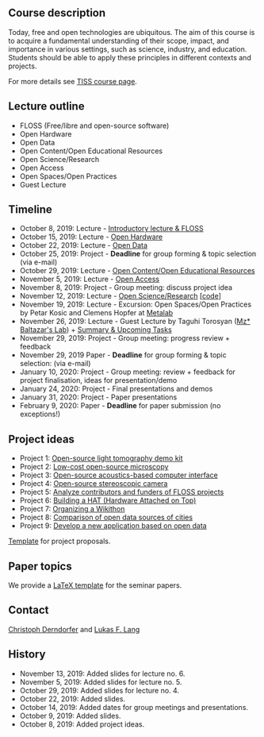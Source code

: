 ## Course description

Today, free and open technologies are ubiquitous. The aim of this course is to acquire a fundamental understanding of their scope, impact, and importance in various settings, such as science, industry, and education. Students should be able to apply these principles in different contexts and projects.

For more details see [TISS course page](https://tiss.tuwien.ac.at/course/courseDetails.xhtml?dswid=1940&dsrid=754&semester=2019W&courseNr=193067).

## Lecture outline

* FLOSS (Free/libre and open-source software)
* Open Hardware
* Open Data
* Open Content/Open Educational Resources
* Open Science/Research
* Open Access
* Open Spaces/Open Practices
* Guest Lecture

## Timeline

* October 8, 2019: Lecture - [Introductory lecture & FLOSS](slides/lecture1-introductory_lecture_and_FLOSS.pdf)
* October 15, 2019: Lecture - [Open Hardware](slides/lecture2-open_hardware.pdf)
* October 22, 2019: Lecture - [Open Data](slides/lecture3-open_data.pdf)
* October 25, 2019: Project - **Deadline** for group forming & topic selection (via e-mail)
* October 29, 2019: Lecture - [Open Content/Open Educational Resources](slides/lecture4-open_content_and_OER.pdf)
* November 5, 2019: Lecture - [Open Access](slides/lecture5-open_access.pdf)
* November 8, 2019: Project - Group meeting: discuss project idea
* November 12, 2019: Lecture - [Open Science/Research](slides/lecture6-open_science.pdf) [[code](https://github.com/free-and-open-technologies/free-and-open-technologies.github.io/blob/master/code/study_malachite.ipynb)]
* November 19, 2019: Lecture - Excursion: Open Spaces/Open Practices by Petar Kosic and Clemens Hopfer at [Metalab](https://www.metalab.at/)
* November 26, 2019: Lecture - Guest Lecture by Taguhi Torosyan ([Mz* Baltazar's Lab](http://www.mzbaltazarslaboratory.org/)) + [Summary & Upcoming Tasks](slides/lecture8-summary_upcoming-tasks.pdf)
* November 29, 2019: Project - Group meeting: progress review + feedback
* November 29, 2019 Paper - **Deadline** for group forming & topic selection: (via e-mail)
* January 10, 2020: Project - Group meeting: review + feedback for project finalisation, ideas for presentation/demo
* January 24, 2020: Project - Final presentations and demos
* January 31, 2020: Project - Paper presentations
* February 9, 2020: Paper - **Deadline** for paper submission (no exceptions!)

## Project ideas

* Project 1: [Open-source light tomography demo kit](projects/project1-light_tomography.pdf)
* Project 2: [Low-cost open-source microscopy](projects/project2-low-cost_microscopy.pdf)
* Project 3: [Open-source acoustics-based computer interface](projects/project3-acoustics-based_computer_interface.pdf)
* Project 4: [Open-source stereoscopic camera](projects/project4-stereoscopic_camera.pdf)
* Project 5: [Analyze contributors and funders of FLOSS projects](projects/project5-contributors_and_funders_of_FLOSS.pdf)
* Project 6: [Building a HAT (Hardware Attached on Top)](projects/project6-hardware_attached_on_top.pdf)
* Project 7: [Organizing a Wikithon](projects/project7-organizing_a_Wikithon.pdf)
* Project 8: [Comparison of open data sources of cities](projects/project8-comparison_of_open_data_sources_of_cities.pdf)
* Project 9: [Develop a new application based on open data](projects/project9-application_based_on_open_data.pdf)

[Template](projects/project-template.odt) for project proposals.

## Paper topics

We provide a [LaTeX template](papers/seminar_paper_latex_template.zip) for the seminar papers.

## Contact

<a href="mailto:christoph.derndorfer@tuwien.ac.at">Christoph Derndorfer</a> and <a href="mailto:lukas.f.lang@tuwien.ac.at">Lukas F. Lang</a>

## History

* November 13, 2019: Added slides for lecture no. 6.
* November 5, 2019: Added slides for lecture no. 5.
* October 29, 2019: Added slides for lecture no. 4.
* October 22, 2019: Added slides.
* October 14, 2019: Added dates for group meetings and presentations.
* October 9, 2019: Added slides.
* October 8, 2019: Added project ideas.
